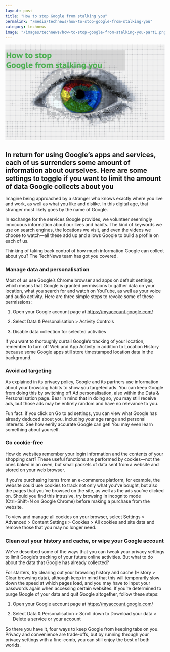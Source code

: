```yaml
---
layout: post
title: "How to stop Google from stalking you"
permalink: "/media/technews/how-to-stop-google-from-stalking-you"
category: technews
image: "/images/technews/how-to-stop-google-from-stalking-you-part1.png"
---
```

     
![How to stop Google from stalking you](/images/technews/how-to-stop-google-from-stalking-you-part1.png)

In return for using Google’s apps and services, each of us surrenders some amount of information about ourselves. Here are some settings to toggle if you want to limit the amount of data Google collects about you
---

Imagine being approached by a stranger who knows exactly where you live and work, as well as what you like and dislike. In this digital age, that stranger most likely goes by the name of Google.

In exchange for the services Google provides, we volunteer seemingly innocuous information about our lives and habits. The kind of keywords we use on search engines, the locations we visit, and even the videos we choose to watch—all these add up and allows Google to build a profile on each of us. 

Thinking of taking back control of how much information Google can collect about you? The TechNews team has got you covered.

### **Manage data and personalisation**

Most of us use Google’s Chrome browser and apps on default settings, which means that Google is granted permissions to gather data on your location, what you search for and watch on YouTube, as well as your voice and audio activity. Here are three simple steps to revoke some of these permissions:

1. Open your Google account page at https://myaccount.google.com/

2. Select Data & Personalisation > Activity Controls

3. Disable data collection for selected activities

If you want to thoroughly curtail Google’s tracking of your location, remember to turn off Web and App Activity in addition to Location History because some Google apps still store timestamped location data in the background. 

### **Avoid ad targeting**

As explained in its privacy policy, Google and its partners use information about your browsing habits to show you targeted ads. You can keep Google from doing this by switching off Ad personalisation, also within the Data & Personalisation page. Bear in mind that in doing so, you may still receive ads, but those ads may be entirely random and have no relevance to you. 

Fun fact: if you click on Go to ad settings, you can view what Google has already deduced about you, including your age range and personal interests. See how eerily accurate Google can get! You may even learn something about yourself.  

### **Go cookie-free**

How do websites remember your login information and the contents of your shopping cart? These useful functions are performed by cookies—not the ones baked in an oven, but small packets of data sent from a website and stored on your web browser.

If you’re purchasing items from an e-commerce platform, for example, the website could use cookies to track not only what you’ve bought, but also the pages that you’ve browsed on the site, as well as the ads you’ve clicked on. Should you find this intrusive, try browsing in incognito mode (Ctrl+Shift+N on Google Chrome) before making a purchase from the website.

To view and manage all cookies on your browser, select Settings > Advanced > Content Settings > Cookies > All cookies and site data and remove those that you may no longer need.

### **Clean out your history and cache, or wipe your Google account**

We’ve described some of the ways that you can tweak your privacy settings to limit Google’s tracking of your future online activities. But what to do about the data that Google has already collected?
 
For starters, try clearing out your browsing history and cache (History > Clear browsing data), although keep in mind that this will temporarily slow down the speed at which pages load, and you may have to input your passwords again when accessing certain websites. If you’re determined to purge Google of your data and quit Google altogether, follow these steps:

1. Open your Google account page at https://myaccount.google.com/

2. Select Data & Personalisation > Scroll down to Download your data > Delete a service or your account

So there you have it, four ways to keep Google from keeping tabs on you. Privacy and convenience are trade-offs, but by running through your privacy settings with a fine-comb, you can still enjoy the best of both worlds. 
